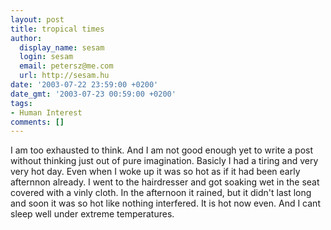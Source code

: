 ```yaml
---
layout: post
title: tropical times
author:
  display_name: sesam
  login: sesam
  email: petersz@me.com
  url: http://sesam.hu
date: '2003-07-22 23:59:00 +0200'
date_gmt: '2003-07-23 00:59:00 +0200'
tags:
- Human Interest
comments: []
---
```


I am too exhausted to think. And I am not good enough yet to write a post without thinking just out of pure imagination. Basicly I had a tiring and very very hot day. Even when I woke up it was so hot as if it had been early afternnon already. I went to the hairdresser and got soaking wet in the seat covered with a vinly cloth. In the afternoon it rained, but it didn't last long and soon it was so hot like nothing interfered. It is hot now even. And I cant sleep well under extreme temperatures.
